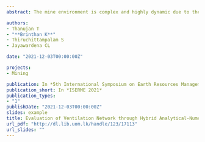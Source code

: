```yaml
---
abstract: The mine environment is complex and highly dynamic due to the developments over time and surrounding climatic changes. Heedlessness to supply adequate quantity and quality of air will catalyse short and long-term ailments to the workers. Therefore, this study emerges as the new research frontier in incorporating software-assisted numerical simulation with analytical computations. This investigation assesses the existing ventilation parameters at the Bogala underground graphite mine for the propriety of the working environment. The uttermost bottom block between 240 and 275 fathoms (FM) levels was examined. The parameters were obtained through the in-field ventilation survey. Measured air quantity, psychometry, and air quality values were analysed and fed to the computer-simulated model. Moreover, the re-entry time for a development drive at 275 FM level was estimated using the throwback method. Adequacy assessment unveils that all the parameters besides air quality are inadequate at most stations for optimal mine conditions to attain maximum efficiency. Furthermore, the re-entry time after the development blast at the selected drive is meager and necessitates re-calculation for each blast. Moreover, stale air mixing and air recirculation are extant at 240 FM and 275 FM levels, respectively. Thus, mine ventilation at Bogala needs to be optimised, admitting workers' health, safety and comfort, and productivity of the mine.

authors:
- Thanujan T 
- "**Brinthan K**"
- Thiruchittampalam S
- Jayawardena CL

date: "2021-12-03T00:00:00Z"

projects:
- Mining

publication: In *5th International Symposium on Earth Resources Management and Environment*
publication_short: In *ISERME 2021*
publication_types:
- "1"
publishDate: "2021-12-03T00:00:00Z"
slides: example
title: Evaluation of Ventilation Network through Hybrid Analytical-Numerical Approach in Underground Working Block
url_pdf: "http://dl.lib.uom.lk/handle/123/17113"
url_slides: ""
---
```

